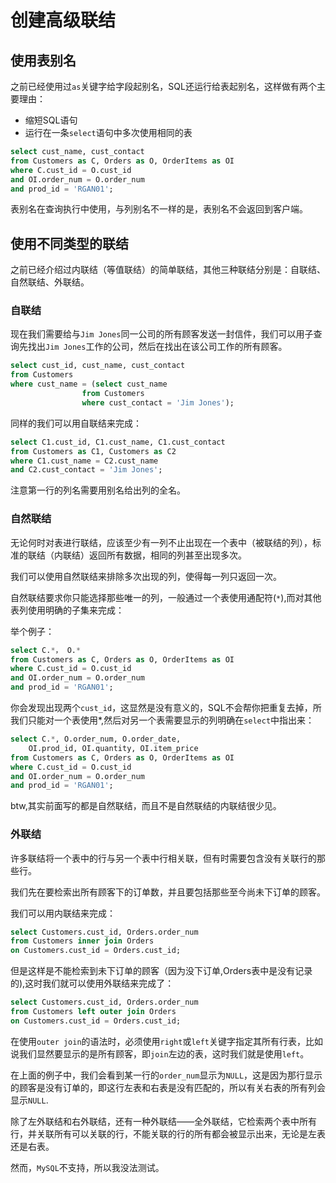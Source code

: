 # 创建高级联结

## 使用表别名

之前已经使用过`as`关键字给字段起别名，SQL还运行给表起别名，这样做有两个主要理由：

- 缩短SQL语句
- 运行在一条`select`语句中多次使用相同的表

```sql
select cust_name, cust_contact
from Customers as C, Orders as O, OrderItems as OI
where C.cust_id = O.cust_id
and OI.order_num = O.order_num
and prod_id = 'RGAN01';
```

表别名在查询执行中使用，与列别名不一样的是，表别名不会返回到客户端。

## 使用不同类型的联结

之前已经介绍过内联结（等值联结）的简单联结，其他三种联结分别是：自联结、自然联结、外联结。

### 自联结

现在我们需要给与`Jim Jones`同一公司的所有顾客发送一封信件，我们可以用子查询先找出`Jim Jones`工作的公司，然后在找出在该公司工作的所有顾客。

```sql
select cust_id, cust_name, cust_contact
from Customers
where cust_name = (select cust_name
                from Customers
                where cust_contact = 'Jim Jones');
```

同样的我们可以用自联结来完成：

```sql
select C1.cust_id, C1.cust_name, C1.cust_contact
from Customers as C1, Customers as C2
where C1.cust_name = C2.cust_name
and C2.cust_contact = 'Jim Jones';
```

注意第一行的列名需要用别名给出列的全名。

### 自然联结

无论何时对表进行联结，应该至少有一列不止出现在一个表中（被联结的列），标准的联结（内联结）返回所有数据，相同的列甚至出现多次。

我们可以使用自然联结来排除多次出现的列，使得每一列只返回一次。

自然联结要求你只能选择那些唯一的列，一般通过一个表使用通配符(`*`),而对其他表列使用明确的子集来完成：

举个例子：

```sql
select C.*， O.*
from Customers as C, Orders as O, OrderItems as OI
where C.cust_id = O.cust_id
and OI.order_num = O.order_num
and prod_id = 'RGAN01';
```

你会发现出现两个`cust_id`，这显然是没有意义的，SQL不会帮你把重复去掉，所我们只能对一个表使用*,然后对另一个表需要显示的列明确在`select`中指出来：

```sql
select C.*, O.order_num, O.order_date,
    OI.prod_id, OI.quantity, OI.item_price
from Customers as C, Orders as O, OrderItems as OI
where C.cust_id = O.cust_id
and OI.order_num = O.order_num
and prod_id = 'RGAN01';
```

btw,其实前面写的都是自然联结，而且不是自然联结的内联结很少见。

### 外联结

许多联结将一个表中的行与另一个表中行相关联，但有时需要包含没有关联行的那些行。

我们先在要检索出所有顾客下的订单数，并且要包括那些至今尚未下订单的顾客。

我们可以用内联结来完成：

```sql
select Customers.cust_id, Orders.order_num
from Customers inner join Orders
on Customers.cust_id = Orders.cust_id;
```

但是这样是不能检索到未下订单的顾客（因为没下订单,Orders表中是没有记录的),这时我们就可以使用外联结来完成了：

```sql
select Customers.cust_id, Orders.order_num
from Customers left outer join Orders
on Customers.cust_id = Orders.cust_id;
```

在使用`outer join`的语法时，必须使用`right`或`left`关键字指定其所有行表，比如说我们显然要显示的是所有顾客，即`join`左边的表，这时我们就是使用`left`。

在上面的例子中，我们会看到某一行的`order_num`显示为`NULL`，这是因为那行显示的顾客是没有订单的，即这行左表和右表是没有匹配的，所以有关右表的所有列会显示`NULL`.

除了左外联结和右外联结，还有一种外联结——全外联结，它检索两个表中所有行，并关联所有可以关联的行，不能关联的行的所有都会被显示出来，无论是左表还是右表。

然而，`MySQL`不支持，所以我没法测试。